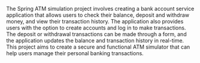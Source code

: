 The Spring ATM simulation project involves creating a bank account service application that allows users to check their balance, deposit and withdraw money, and view their transaction history. The application also provides users with the option to create accounts and log in to make transactions. The deposit or withdrawal transactions can be made through a form, and the application updates the balance and transaction history in real-time. This project aims to create a secure and functional ATM simulator that can help users manage their personal banking transactions.
